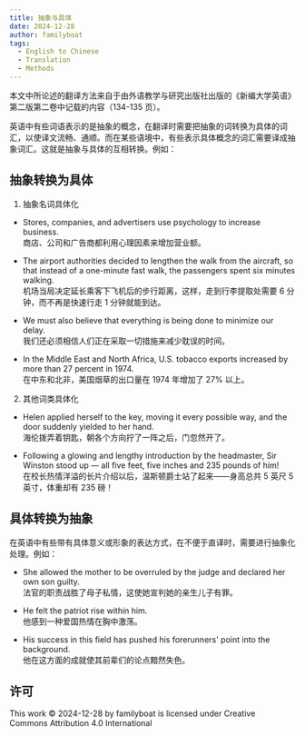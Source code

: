 ```yaml
---
title: 抽象与具体
date: 2024-12-28
author: familyboat
tags:
  - English to Chinese
  - Translation
  - Methods
---
```


本文中所论述的翻译方法来自于由外语教学与研究出版社出版的《新编大学英语》第二版第二卷中记载的内容（134-135 页）。

英语中有些词语表示的是抽象的概念，在翻译时需要把抽象的词转换为具体的词汇，以使译文流畅、通顺。而在某些语境中，有些表示具体概念的词汇需要译成抽象词汇。这就是抽象与具体的互相转换。例如：

<!-- more -->

## 抽象转换为具体

1. 抽象名词具体化

- Stores, companies, and advertisers use psychology to increase business.
  <br />
  商店、公司和广告商都利用心理因素来增加营业额。

- The airport authorities decided to lengthen the walk from the aircraft, so that instead of a one-minute fast walk, the passengers spent six minutes walking.
  <br />
  机场当局决定延长乘客下飞机后的步行距离，这样，走到行李提取处需要 6 分钟，而不再是快速行走 1 分钟就能到达。

- We must also believe that everything is being done to minimize our delay.
  <br />
  我们还必须相信人们正在采取一切措施来减少耽误的时间。

- In the Middle East and North Africa, U.S. tobacco exports increased by more than 27 percent in 1974.
  <br />
  在中东和北非，美国烟草的出口量在 1974 年增加了 27% 以上。

2. 其他词类具体化

- Helen applied herself to the key, moving it every possible way, and the door suddenly yielded to her hand.
  <br />
  海伦拨弄着钥匙，朝各个方向拧了一阵之后，门忽然开了。

- Following a glowing and lengthy introduction by the headmaster, Sir Winston stood up &mdash; all five feet, five inches and 235 pounds of him!
  <br />
  在校长热情洋溢的长片介绍以后，温斯顿爵士站了起来——身高总共 5 英尺 5 英寸，体重却有 235 磅！

## 具体转换为抽象

在英语中有些带有具体意义或形象的表达方式，在不便于直译时，需要进行抽象化处理。例如：

- She allowed the mother to be overruled by the judge and declared her own son guilty.
  <br />
  法官的职责战胜了母子私情，这使她宣判她的亲生儿子有罪。

- He felt the patriot rise within him.
  <br />
  他感到一种爱国热情在胸中激荡。

- His success in this field has pushed his forerunners' point into the background.
  <br />
  他在这方面的成就使其前辈们的论点黯然失色。

## 许可

This work © 2024-12-28 by familyboat is licensed under Creative Commons Attribution 4.0 International
